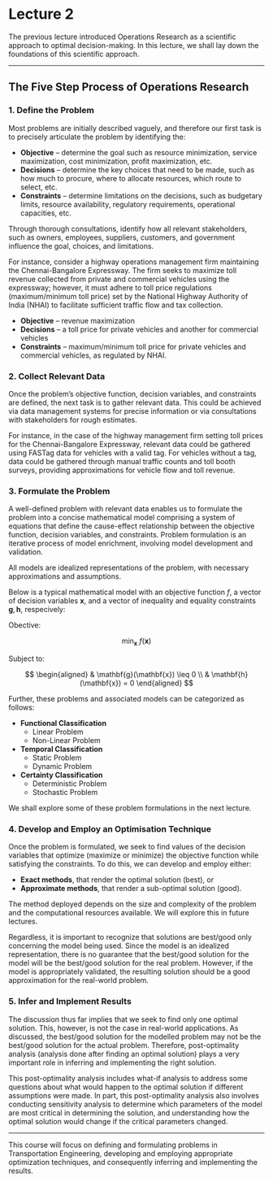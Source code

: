 # Lecture 2

The previous lecture introduced Operations Research as a scientific approach to optimal decision-making. In this lecture, we shall lay down the foundations of this scientific approach.

---

## The Five Step Process of Operations Research

### 1. Define the Problem

Most problems are initially described vaguely, and therefore our first task is to precisely articulate the problem by identifying the:
- **Objective** – determine the goal such as resource minimization, service maximization, cost minimization, profit maximization, etc.
- **Decisions** – determine the key choices that need to be made, such as how much to procure, where to allocate resources, which route to select, etc.
- **Constraints** – determine limitations on the decisions, such as budgetary limits, resource availability, regulatory requirements, operational capacities, etc.
  
Through thorough consultations, identify how all relevant stakeholders, such as owners, employees, suppliers, customers, and government influence the goal, choices, and limitations.

For instance, consider a highway operations management firm maintaining the Chennai-Bangalore Expressway. The firm seeks to maximize toll revenue collected from private and commercial vehicles using the expressway; however, it must adhere to toll price regulations (maximum/minimum toll price) set by the National Highway Authority of India (NHAI) to facilitate sufficient traffic flow and tax collection.

- **Objective** – revenue maximization
- **Decisions** – a toll price for private vehicles and another for commercial vehicles
- **Constraints** – maximum/minimum toll price for private vehicles and commercial vehicles, as regulated by NHAI.

### 2. Collect Relevant Data

Once the problem’s objective function, decision variables, and constraints are defined, the next task is to gather relevant data. This could be achieved via data management systems for precise information or via consultations with stakeholders for rough estimates.

For instance, in the case of the highway management firm setting toll prices for the Chennai-Bangalore Expressway, relevant data could be gathered using FASTag data for vehicles with a valid tag. For vehicles without a tag, data could be gathered through manual traffic counts and toll booth surveys, providing approximations for vehicle flow and toll revenue.

### 3. Formulate the Problem

A well-defined problem with relevant data enables us to formulate the problem into a concise mathematical model comprising a system of equations that define the cause-effect relationship between the objective function, decision variables, and constraints. Problem formulation is an iterative process of model enrichment, involving model development and validation.
  
All models are idealized representations of the problem, with necessary approximations and assumptions.

Below is a typical mathematical model with an objective function $f$, a vector of decision variables $\mathbf{x}$, and a vector of inequality and equality constraints $\mathbf{g},\mathbf{h}$, respecively:

Obective:

$$
\min_{\mathbf{x}} \ f(\mathbf{x})
$$

Subject to:

$$
\begin{aligned}
  & \mathbf{g}(\mathbf{x}) \leq 0 \\
  & \mathbf{h}(\mathbf{x}) = 0
\end{aligned}
$$

Further, these problems and associated models can be categorized as follows:

- **Functional Classification**
  - Linear Problem
  - Non-Linear Problem
- **Temporal Classification**
  - Static Problem
  - Dynamic Problem
- **Certainty Classification**
  - Deterministic Problem
  - Stochastic Problem

We shall explore some of these problem formulations in the next lecture.

### 4. Develop and Employ an Optimisation Technique

Once the problem is formulated, we seek to find values of the decision variables that optimize (maximize or minimize) the objective function while satisfying the constraints. To do this, we can develop and employ either:
- **Exact methods**, that render the optimal solution (best), or
- **Approximate methods**, that render a sub-optimal solution (good).
  
The method deployed depends on the size and complexity of the problem and the computational resources available. We will explore this in future lectures.

Regardless, it is important to recognize that solutions are best/good only concerning the model being used. Since the model is an idealized representation, there is no guarantee that the best/good solution for the model will be the best/good solution for the real problem. However, if the model is appropriately validated, the resulting solution should be a good approximation for the real-world problem.

### 5. Infer and Implement Results

The discussion thus far implies that we seek to find only one optimal solution. This, however, is not the case in real-world applications. As discussed, the best/good solution for the modelled problem may not be the best/good solution for the actual problem. Therefore, post-optimality analysis (analysis done after finding an optimal solution) plays a very important role in inferring and implementing the right solution. 
  
This post-optimality analysis includes what-if analysis to address some questions about what would happen to the optimal solution if different assumptions were made. In part, this post-optimality analysis also involves conducting sensitivity analysis to determine which parameters of the model are most critical in determining the solution, and understanding how the optimal solution would change if the critical parameters changed. 
  
---

This course will focus on defining and formulating problems in Transportation Engineering, developing and employing appropriate optimization techniques, and consequently inferring and implementing the results.
